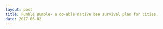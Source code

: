 ```yaml
---
layout: post
title: Fumble Bumble- a do-able native bee survival plan for cities.
date: 2017-06-02
---
```


